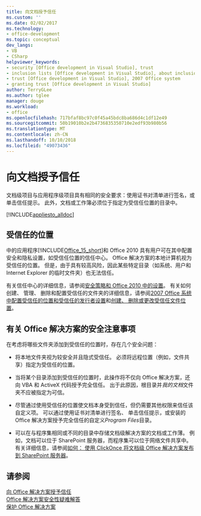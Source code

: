 ```yaml
---
title: 向文档授予信任
ms.custom: ''
ms.date: 02/02/2017
ms.technology:
- office-development
ms.topic: conceptual
dev_langs:
- VB
- CSharp
helpviewer_keywords:
- security [Office development in Visual Studio], trust
- inclusion lists [Office development in Visual Studio], about inclusion lists
- trust [Office development in Visual Studio], 2007 Office system
- granting trust [Office development in Visual Studio]
author: TerryGLee
ms.author: tglee
manager: douge
ms.workload:
- office
ms.openlocfilehash: 717bfaf8bc97c0f45a45bdc8ba686d4c1df12e49
ms.sourcegitcommit: 50b19010b2e2b4736835350710e2edf93b980b56
ms.translationtype: MT
ms.contentlocale: zh-CN
ms.lasthandoff: 10/10/2018
ms.locfileid: "49073436"
---
```

# <a name="grant-trust-to-documents"></a>向文档授予信任
  文档级项目与应用程序级项目具有相同的安全要求：使用证书对清单进行签名，或单击信任提示。 此外，文档或工作簿必须位于指定为受信任位置的目录中。  
  
 [!INCLUDE[appliesto_alldoc](../vsto/includes/appliesto-alldoc-md.md)]  
  
## <a name="trusted-locations"></a>受信任的位置  
 中的应用程序[!INCLUDE[Office_15_short](../vsto/includes/office-15-short-md.md)]和 Office 2010 具有用户可在其中配置安全和隐私设置，如受信任位置的信任中心。 Office 解决方案的本地计算机视为受信任的位置。 但是，由于具有较高风险，因此某些特定目录（如系统、用户和 Internet Explorer 的临时文件夹）也无法信任。  
  
 有关信任中心的详细信息，请参阅[安全策略和 Office 2010 中的设置](http://go.microsoft.com/fwlink/?LinkId=89202)。 有关如何创建、 管理、 删除和配置受信任的文件夹的详细信息，请参阅[2007 Office 系统中配置受信任的位置和受信任的发行者设置](http://go.microsoft.com/fwlink/?LinkId=89203)和[创建、 删除或更改受信任文件位置](https://support.office.com/article/Create-remove-or-change-a-trusted-location-for-your-files-f5151879-25ea-4998-80a5-4208b3540a62)。  
  
## <a name="security-considerations-for-office-solutions"></a>有关 Office 解决方案的安全注意事项  
 在考虑将哪些文件夹添加到受信任的位置时，存在几个安全问题：  
  
-   将本地文件夹视为较安全并且隐式受信任。 必须将远程位置（例如，文件共享）指定为受信任的位置。  
  
-   当将某个目录添加到受信任的位置时，此操作将不仅向 Office 解决方案，还向 VBA 和 ActiveX 代码授予完全信任。 出于此原因，根目录并*我的文档*文件夹不应被指定为可信。  
  
-   尽管通过使用受信任的位置使文档本身受到信任，但仍需要其他权限来信任该自定义项。 可以通过使用证书对清单进行签名、 单击信任提示，或安装的 Office 解决方案授予完全信任的自定义*Program Files*目录。  
  
-   可以在与程序集相同或不同的目录中存储文档级解决方案的文档或工作薄。 例如，文档可以位于 SharePoint 服务器，而程序集可以位于网络文件共享中。 有关详细信息，请参阅[如何： 使用 ClickOnce 将文档级 Office 解决方案发布到 SharePoint 服务器](http://msdn.microsoft.com/2408e809-fb78-42a1-9152-00afa1522e58)。  
  
## <a name="see-also"></a>请参阅  
 [向 Office 解决方案授予信任](../vsto/granting-trust-to-office-solutions.md)   
 [Office 解决方案安全性疑难解答](../vsto/troubleshooting-office-solution-security.md)   
 [保护 Office 解决方案](../vsto/securing-office-solutions.md)  
  
  